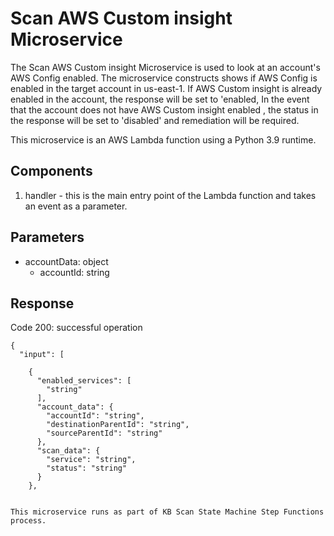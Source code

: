 # Scan AWS Custom insight Microservice

The Scan AWS Custom insight Microservice is used to look at an account's AWS Config enabled. The microservice constructs shows if AWS Config is enabled in the target account in us-east-1. If AWS Custom insight is already enabled in the account, the response will be set to 'enabled, In the event that the account does not have AWS Custom insight enabled , the status in the response will be set to 'disabled' and remediation will be required.

This microservice is an AWS Lambda function using a Python 3.9 runtime.

## Components

1. handler - this is the main entry point of the Lambda function and takes an event as a parameter.


## Parameters

- accountData: object
  - accountId: string

## Response
Code 200: successful operation
```
{
  "input": [

    {
      "enabled_services": [
        "string"
      ],
      "account_data": {
        "accountId": "string",
        "destinationParentId": "string",
        "sourceParentId": "string"
      },
      "scan_data": {
        "service": "string",
        "status": "string"
      }
    },


This microservice runs as part of KB Scan State Machine Step Functions process.
